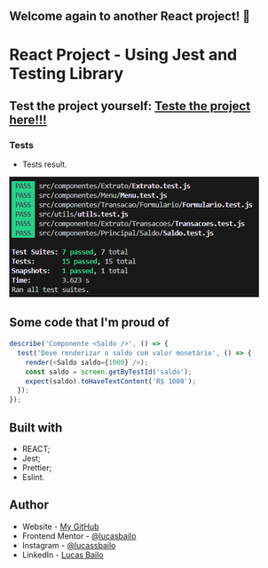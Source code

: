 ## Welcome again to another React project! 👋

# React Project - Using Jest and Testing Library

## Test the project yourself: [Teste the project here!!!](#)

### Tests

- Tests result.

![](./public/Tests.png)

## Some code that I'm proud of

```js
describe('Componente <Saldo />', () => {
  test('Deve renderizar o saldo com valor monetário', () => {
    render(<Saldo saldo={1000} />);
    const saldo = screen.getByTestId('saldo');
    expect(saldo).toHaveTextContent('R$ 1000');
  });
});
```

## Built with

- REACT;
- Jest;
- Prettier;
- Eslint.

## Author

- Website - [My GitHub](https://github.com/lucasbailo)
- Frontend Mentor - [@lucasbailo](https://www.frontendmentor.io/profile/lucasbailo)
- Instagram - [@lucassbailo](https://www.instagram.com/lucassbailo/)
- LinkedIn - [Lucas Bailo](https://www.linkedin.com/in/lcsbailo)
